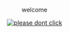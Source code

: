 <p align="center">welcome</p>
<p align="center">
  <a href="https://brut3f0rc3-m3.alwaysdata.net/"><img src="https://media.discordapp.net/attachments/957684661042184342/963181501762125854/johndoe.jpg" alt="please dont click"></a>
</p>
